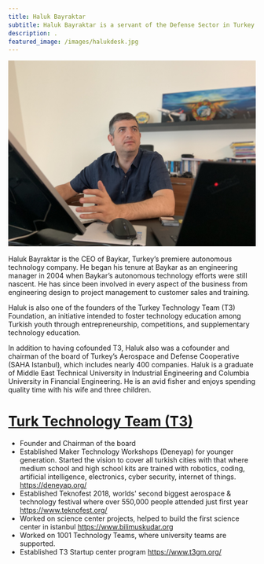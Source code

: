```yaml
---
title: Haluk Bayraktar
subtitle: Haluk Bayraktar is a servant of the Defense Sector in Turkey particularly and the EMEA region in general.
description: .
featured_image: /images/halukdesk.jpg
---
```


![](/images/halukdesk.jpg)

Haluk Bayraktar is the CEO of Baykar, Turkey’s premiere autonomous technology company.  He began his tenure at Baykar as an engineering manager in 2004 when Baykar’s autonomous technology efforts were still nascent.  He has since been involved in every aspect of the business from engineering design to project management to customer sales and training.  

Haluk is also one of the founders of the Turkey Technology Team (T3) Foundation, an initiative intended to foster technology education among Turkish youth through entrepreneurship, competitions, and supplementary technology education. 

In addition to having cofounded T3, Haluk also was a cofounder and chairman of the board of Turkey’s Aerospace and Defense Cooperative (SAHA Istanbul), which includes nearly 400 companies.  Haluk is a graduate of Middle East Technical University in Industrial Engineering and Columbia University in Financial Engineering.  He is an avid fisher and enjoys spending quality time with his wife and three children.

# [Turk Technology Team (T3)](http://turkiyeteknolojitakimi.org/en/)

* Founder and Chairman of the board
* Established Maker Technology Workshops (Deneyap) for younger generation. Started the vision to cover all turkish cities with that where medium school and high school kits are trained with robotics, coding, artificial intelligence, electronics, cyber security, internet of things. https://deneyap.org/
* Established Teknofest 2018, worlds' second biggest aerospace & technology festival where over 550,000 people attended just first year https://www.teknofest.org/
* Worked on science center projects, helped to build the first science center in istanbul https://www.bilimuskudar.org
* Worked on 1001 Technology Teams, where university teams are supported.
* Established T3 Startup center program https://www.t3gm.org/
